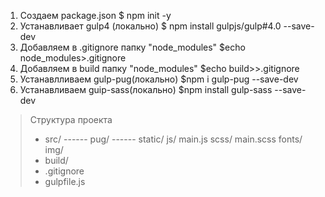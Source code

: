 1. Создаем package.json                 $ npm init -y
2. Устанавливает gulp4 (локально)       $ npm install gulpjs/gulp#4.0 --save-dev
3. Добавляем в .gitignore папку "node_modules" $echo node_modules>.gitignore
4. Добавляем в build папку "node_modules" $echo build>>.gitignore
5. Устанавлливаем gulp-pug(локально)    $npm i gulp-pug --save-dev
6. Устанавливаем guip-sass(локально)    $npm install gulp-sass --save-dev












>Структура проекта
>- src/
>------ pug/
>------ static/
>          js/
>            main.js
>          scss/
>          	main.scss
>          fonts/
>          img/
>- build/
>- .gitignore
>- gulpfile.js
 
